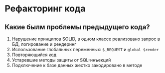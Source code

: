# Рефакторинг кода

## Какие былм проблемы предыдущего кода?
1. Нарушение принципов SOLID, в одном классе реализовано запрос в БД, логирование и рендеринг
2. Использование глобальных переменных: `$_REQUEST` и `global $render`
3. Повторяющийся код
4. Устаревшие методы защиты от SQL-инъекций
5. Подключение к базе данных жестко закодировано в методе

```

```
